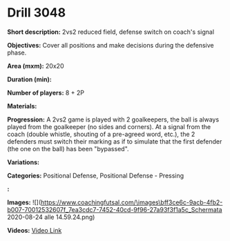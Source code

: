 # Drill 3048

**Short description:**
2vs2 reduced field, defense switch on coach's signal

**Objectives:**
Cover all positions and make decisions during the defensive phase.

**Area (mxm):**
20x20

**Duration (min):**


**Number of players:**
8 + 2P

**Materials:**


**Progression:**
A 2vs2 game is played with 2 goalkeepers, the ball is always played from the goalkeeper (no sides and corners). At a signal from the coach (double whistle, shouting of a pre-agreed word, etc.), the 2 defenders must switch their marking as if to simulate that the first defender (the one on the ball) has been "bypassed".

**Variations:**


**Categories:**
Positional Defense, Positional Defense - Pressing

**:**


**Images:**
![](https://www.coachingfutsal.com/\images\bff3ce6c-9acb-4fb2-b007-70012532607f_7ea3cdc7-7452-40cd-9f96-27a93f3f1a5c_Schermata 2020-08-24 alle 14.59.24.png)

**Videos:**
[Video Link](https://www.youtube.com/embed/myAlttUoyDM)

